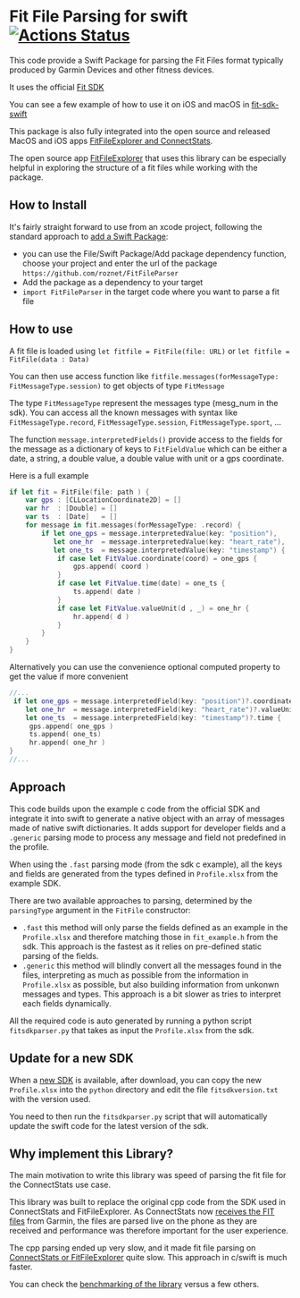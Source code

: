 # Fit File Parsing for swift [![Actions Status](https://github.com/roznet/FitFileParser/workflows/CI/badge.svg)](https://github.com/roznet/FitFileParser/actions)

This code provide a Swift Package for parsing the Fit Files format typically produced by Garmin Devices and other fitness devices.

It uses the official [Fit SDK](https://developer.garmin.com/fit)

You can see a few example of how to use it on iOS and macOS in [fit-sdk-swift](https://github.com/roznet/fit-sdk-swift)

This package is also fully integrated into the open source and released MacOS and iOS apps [FitFileExplorer and ConnectStats](https://github.com/roznet/connectstats).

The open source app [FitFileExplorer](https://itunes.apple.com/us/app/fit-file-explorer/id1244431640?ls=1&mt=12) that uses this library can be especially helpful in exploring the structure of a fit files while working with the package.

## How to Install

It's fairly straight forward to use from an xcode project, following the standard approach to [add a Swift Package](https://developer.apple.com/documentation/xcode/adding_package_dependencies_to_your_app):

- you can use the File/Swift Package/Add package dependency function, choose your project and enter the url of the package `https://github.com/roznet/FitFileParser`
- Add the package as a dependency to your target
- `import FitFileParser` in the target code where you want to parse a fit file

## How to use

A fit file is loaded using `let fitfile = FitFile(file: URL)` or `let fitfile = FitFile(data : Data)`

You can then use access function like `fitfile.messages(forMessageType: FitMessageType.session)` to get objects of type `FitMessage`

The type `FitMessageType` represent the messages type (mesg_num in the sdk). You can access all the known messages with syntax like `FitMessageType.record`, `FitMessageType.session`, `FitMessageType.sport`, ...

The function `message.interpretedFields()` provide access to the fields for the message as a dictionary of keys to `FitFieldValue` which can be either a date, a string, a double value, a double value with unit or a gps coordinate.

Here is a full example

```swift
if let fit = FitFile(file: path ) {
    var gps : [CLLocationCoordinate2D] = []
    var hr  : [Double] = []
    var ts  : [Date]   = []
    for message in fit.messages(forMessageType: .record) {
        if let one_gps = message.interpretedValue(key: "position"),
           let one_hr  = message.interpretedValue(key: "heart_rate"),
           let one_ts  = message.interpretedValue(key: "timestamp") {
            if case let FitValue.coordinate(coord) = one_gps {
                gps.append( coord )
            }
            if case let FitValue.time(date) = one_ts {
                ts.append( date )
            }
            if case let FitValue.valueUnit(d , _) = one_hr {
                hr.append( d )
            }
        }
    }
}
```
Alternatively you can use the convenience optional computed property to get the value if more convenient

```swift
//...
 if let one_gps = message.interpretedField(key: "position")?.coordinate,
    let one_hr  = message.interpretedField(key: "heart_rate")?.valueUnit?.value,
    let one_ts  = message.interpretedField(key: "timestamp")?.time {
     gps.append( one_gps )
     ts.append( one_ts)
     hr.append( one_hr )
}
//...
```


## Approach

This code builds upon the example c code from the official SDK and integrate it into swift to generate a native object with an array of messages made of native swift dictionaries. It adds support for developer fields and a  `.generic` parsing mode to process any message and field not predefined in the profile.

When using the `.fast` parsing mode (from the sdk c example), all the keys and fields are generated from the types defined in `Profile.xlsx` from the example SDK.

There are two available approaches to parsing, determined by the `parsingType` argument in the `FitFile` constructor:

- `.fast` this method will only parse the fields defined as an example in the `Profile.xlsx` and therefore matching those in `fit_example.h` from the sdk. This approach is the fastest as it relies on pre-defined static parsing of the fields.
- `.generic` this method will blindly convert all the messages found in the files, interpreting as much as possible from the information in `Profile.xlsx` as possible, but also building information from unkonwn messages and types. This approach is a bit slower as tries to interpret each fields dynamically.

All the required code is auto generated by running a python script `fitsdkparser.py` that takes as input the `Profile.xlsx` from the sdk.

## Update for a new SDK

When a [new SDK](https://developer.garmin.com/fit/download/) is available, after download, you can copy the new `Profile.xlsx` into the `python` directory and edit the file `fitsdkversion.txt` with the version used.

You need to then run the `fitsdkparser.py` script that will automatically update the swift code for the latest version of the sdk.

## Why implement this Library?

The main motivation to write this library was speed of parsing the fit file for the ConnectStats use case.

This library was built to replace the original cpp code from the SDK used in ConnectStats and FitFileExplorer. As ConnectStats now [receives the FIT files](https://github.com/roznet/connectstats_server) from Garmin, the files are parsed live on the phone as they are received and performance was therefore important for the user experience.

The cpp parsing ended up very slow, and it made fit file parsing on [ConnectStats or FitFileExplorer](https://github.com/roznet/connectstats) quite slow. This approach in c/swift is much faster.

You can check the [benchmarking of the library](https://github.com/roznet/fit-benchmarks) versus a few others.

